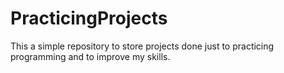 # PracticingProjects
This a simple repository to store projects done just to practicing programming and to improve my skills.
